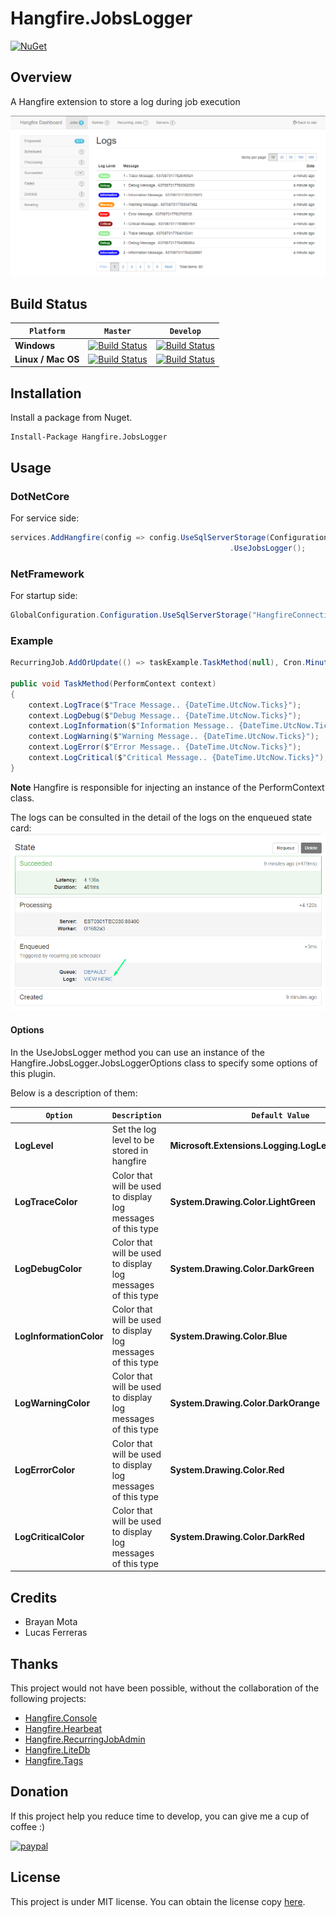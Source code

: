 # Hangfire.JobsLogger
[![NuGet](https://buildstats.info/nuget/Hangfire.JobsLogger)](https://www.nuget.org/packages/Hangfire.JobsLogger)

## Overview
A Hangfire extension to store a log during job execution

![joblogshistory](content/job_logs_history.png)

## Build Status
`Platform` | `Master` | `Develop`
--- | --- | ---
**Windows** | [![Build Status](https://circleci.com/gh/raisedapp/Hangfire.JobsLogger/tree/master.svg?style=svg)](https://circleci.com/gh/raisedapp/Hangfire.JobsLogger/tree/master) | [![Build Status](https://circleci.com/gh/raisedapp/Hangfire.JobsLogger/tree/develop.svg?style=svg)](https://circleci.com/gh/raisedapp/Hangfire.JobsLogger/tree/develop)
**Linux / Mac OS** | [![Build Status](https://travis-ci.org/raisedapp/Hangfire.JobsLogger.svg?branch=master)](https://travis-ci.org/raisedapp/Hangfire.JobsLogger/) | [![Build Status](https://travis-ci.org/raisedapp/Hangfire.JobsLogger.svg?branch=develop)](https://travis-ci.org/raisedapp/Hangfire.JobsLogger/)

## Installation
Install a package from Nuget. 
```
Install-Package Hangfire.JobsLogger
```

## Usage

### DotNetCore

For service side:
```csharp
services.AddHangfire(config => config.UseSqlServerStorage(Configuration.GetConnectionString("HangfireConnection"))
                                                 .UseJobsLogger();
```

### NetFramework

For startup side:
```csharp
GlobalConfiguration.Configuration.UseSqlServerStorage("HangfireConnection").UseJobsLogger();
```

### Example

```csharp
RecurringJob.AddOrUpdate(() => taskExample.TaskMethod(null), Cron.Minutely);

public void TaskMethod(PerformContext context)
{
    context.LogTrace($"Trace Message.. {DateTime.UtcNow.Ticks}");
    context.LogDebug($"Debug Message.. {DateTime.UtcNow.Ticks}");
    context.LogInformation($"Information Message.. {DateTime.UtcNow.Ticks}");
    context.LogWarning($"Warning Message.. {DateTime.UtcNow.Ticks}");
    context.LogError($"Error Message.. {DateTime.UtcNow.Ticks}");
    context.LogCritical($"Critical Message.. {DateTime.UtcNow.Ticks}");
}
```

**Note**
Hangfire is responsible for injecting an instance of the PerformContext class.

The logs can be consulted in the detail of the logs on the enqueued state card:
![jobdetail](content/job_detail.png)

#### Options

In the UseJobsLogger method you can use an instance of the Hangfire.JobsLogger.JobsLoggerOptions class to specify some options of this plugin.

Below is a description of them:

`Option` | `Description` | `Default Value`
--- | --- | ---
**LogLevel** | Set the log level to be stored in hangfire | **Microsoft.Extensions.Logging.LogLevel.Information**
**LogTraceColor** |  Color that will be used to display log messages of this type | **System.Drawing.Color.LightGreen**
**LogDebugColor** |  Color that will be used to display log messages of this type | **System.Drawing.Color.DarkGreen**
**LogInformationColor** |  Color that will be used to display log messages of this type | **System.Drawing.Color.Blue**
**LogWarningColor** |  Color that will be used to display log messages of this type | **System.Drawing.Color.DarkOrange**
**LogErrorColor** |  Color that will be used to display log messages of this type | **System.Drawing.Color.Red**
**LogCriticalColor** |  Color that will be used to display log messages of this type | **System.Drawing.Color.DarkRed**

## Credits
 * Brayan Mota
 * Lucas Ferreras
 
## Thanks

This project would not have been possible, without the collaboration of the following projects:

 * [Hangfire.Console](https://github.com/pieceofsummer/Hangfire.Console)
 * [Hangfire.Hearbeat](https://github.com/ahydrax/Hangfire.Heartbeat)
 * [Hangfire.RecurringJobAdmin](https://github.com/bamotav/Hangfire.RecurringJobAdmin)
 * [Hangfire.LiteDb](https://github.com/codeyu/Hangfire.LiteDB)
 * [Hangfire.Tags](https://github.com/face-it/Hangfire.Tags)
 
## Donation
If this project help you reduce time to develop, you can give me a cup of coffee :) 

[![paypal](https://www.paypalobjects.com/en_US/i/btn/btn_donateCC_LG.gif)](https://www.paypal.com/cgi-bin/webscr?cmd=_donations&business=RMLQM296TCM38&item_name=For+the+development+of+Hangfire.JobsLogger&currency_code=USD&source=url)

## License
This project is under MIT license. You can obtain the license copy [here](https://github.com/raisedapp/Hangfire.JobsLogger/blob/master/LICENSE).
